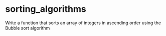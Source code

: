 # sorting_algorithms
Write a function that sorts an array of integers in ascending order using the Bubble sort algorithm 
